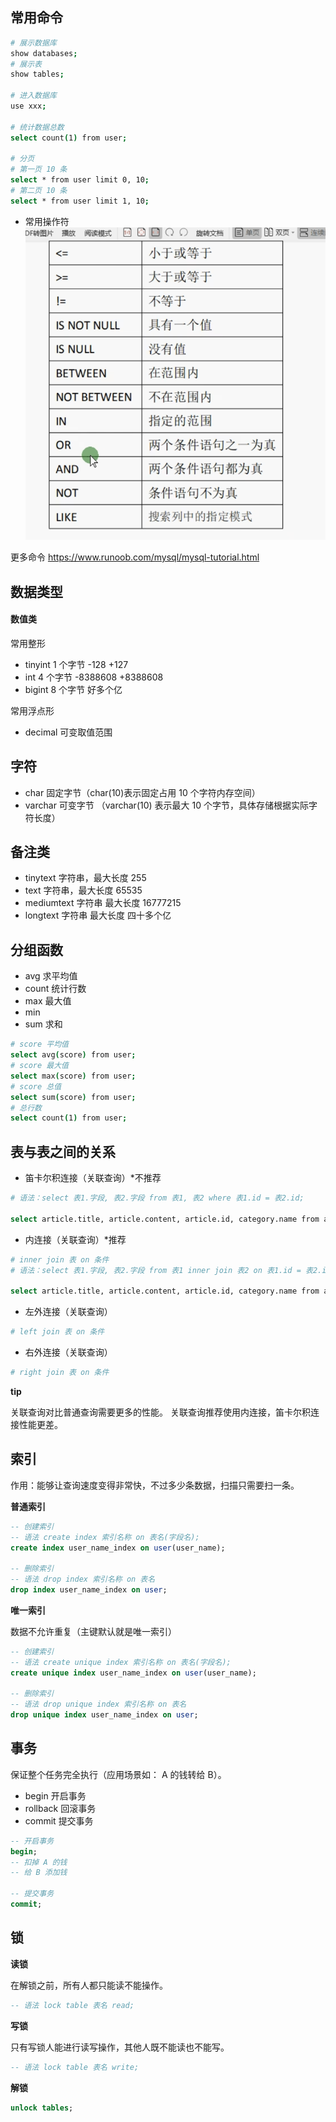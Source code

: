 <!--
 * @Author: xinghe 2650710561@qq.com
 * @Date: 2024-10-14 17:15:41
 * @LastEditors: xinghe 2650710561@qq.com
 * @LastEditTime: 2024-10-15 19:34:45
 * @FilePath: /blog/docs/go/summary/26.mysql.md
 * @Description: 这是默认设置,请设置`customMade`, 打开koroFileHeader查看配置 进行设置: https://github.com/OBKoro1/koro1FileHeader/wiki/%E9%85%8D%E7%BD%AE
-->
## 常用命令

```bash
# 展示数据库
show databases;
# 展示表
show tables;

# 进入数据库
use xxx;

# 统计数据总数
select count(1) from user;
 
# 分页
# 第一页 10 条
select * from user limit 0, 10;
# 第二页 10 条
select * from user limit 1, 10;
```

- 常用操作符
![alt text](image-3.png)

更多命令
https://www.runoob.com/mysql/mysql-tutorial.html

## 数据类型

#### 数值类

常用整形
- tinyint 1 个字节 -128 +127
- int 4 个字节 -8388608 +8388608
- bigint 8 个字节 好多个亿

常用浮点形
- decimal 可变取值范围 

## 字符

- char 固定字节（char(10)表示固定占用 10 个字符内存空间）
- varchar 可变字节 （varchar(10) 表示最大 10 个字节，具体存储根据实际字符长度）

## 备注类

- tinytext 字符串，最大长度 255
- text 字符串，最大长度 65535
- mediumtext 字符串 最大长度 16777215
- longtext 字符串 最大长度 四十多个亿

## 分组函数

- avg 求平均值
- count 统计行数
- max 最大值
- min
- sum 求和

```bash
# score 平均值
select avg(score) from user;
# score 最大值
select max(score) from user;
# score 总值
select sum(score) from user;
# 总行数
select count(1) from user;
```

## 表与表之间的关系

- 笛卡尔积连接（关联查询）*不推荐
```bash
# 语法：select 表1.字段, 表2.字段 from 表1, 表2 where 表1.id = 表2.id;

select article.title, article.content, article.id, category.name from article, category where article.id = category.id;
```

- 内连接（关联查询）*推荐
```bash
# inner join 表 on 条件
# 语法：select 表1.字段, 表2.字段 from 表1 inner join 表2 on 表1.id = 表2.id;

select article.title, article.content, article.id, category.name from article INNER JOIN category ON article.id = category.id;
```

- 左外连接（关联查询）
```bash
# left join 表 on 条件
```

- 右外连接（关联查询）
```bash
# right join 表 on 条件
```


**tip**

关联查询对比普通查询需要更多的性能。
关联查询推荐使用内连接，笛卡尔积连接性能更差。

## 索引

作用：能够让查询速度变得非常快，不过多少条数据，扫描只需要扫一条。

**普通索引**

```sql
-- 创建索引
-- 语法 create index 索引名称 on 表名(字段名);
create index user_name_index on user(user_name);

-- 删除索引
-- 语法 drop index 索引名称 on 表名
drop index user_name_index on user;
```

**唯一索引**

数据不允许重复（主键默认就是唯一索引）

```sql
-- 创建索引
-- 语法 create unique index 索引名称 on 表名(字段名);
create unique index user_name_index on user(user_name);

-- 删除索引
-- 语法 drop unique index 索引名称 on 表名
drop unique index user_name_index on user;
```

## 事务

保证整个任务完全执行（应用场景如： A 的钱转给 B）。

- begin 开启事务
- rollback 回滚事务
- commit 提交事务

```sql
-- 开启事务
begin;
-- 扣掉 A 的钱
-- 给 B 添加钱

-- 提交事务
commit;
```

## 锁
 
**读锁**

在解锁之前，所有人都只能读不能操作。

```sql
-- 语法 lock table 表名 read;
```

**写锁**

只有写锁人能进行读写操作，其他人既不能读也不能写。

```sql
-- 语法 lock table 表名 write;
```

**解锁**
```sql
unlock tables;
```
